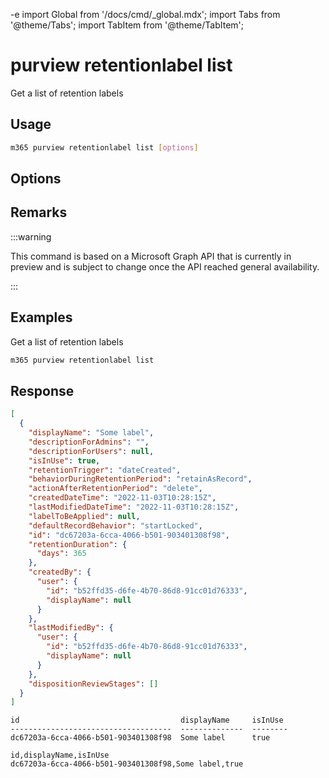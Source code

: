 -e <!-- DISCLAIMER: All secrets, passwords, and sensitive values in this document are examples only and not real credentials. -->
import Global from '/docs/cmd/_global.mdx';
import Tabs from '@theme/Tabs';
import TabItem from '@theme/TabItem';

# purview retentionlabel list

Get a list of retention labels

## Usage

```sh
m365 purview retentionlabel list [options]
```

## Options

<Global />

## Remarks

:::warning

This command is based on a Microsoft Graph API that is currently in preview and is subject to change once the API reached general availability.

:::

## Examples

Get a list of retention labels

```sh
m365 purview retentionlabel list
```

## Response

<Tabs>
  <TabItem value="JSON">

  ```json
  [
    {
      "displayName": "Some label",
      "descriptionForAdmins": "",
      "descriptionForUsers": null,
      "isInUse": true,
      "retentionTrigger": "dateCreated",
      "behaviorDuringRetentionPeriod": "retainAsRecord",
      "actionAfterRetentionPeriod": "delete",
      "createdDateTime": "2022-11-03T10:28:15Z",
      "lastModifiedDateTime": "2022-11-03T10:28:15Z",
      "labelToBeApplied": null,
      "defaultRecordBehavior": "startLocked",
      "id": "dc67203a-6cca-4066-b501-903401308f98",
      "retentionDuration": {
        "days": 365
      },
      "createdBy": {
        "user": {
          "id": "b52ffd35-d6fe-4b70-86d8-91cc01d76333",
          "displayName": null
        }
      },
      "lastModifiedBy": {
        "user": {
          "id": "b52ffd35-d6fe-4b70-86d8-91cc01d76333",
          "displayName": null
        }
      },
      "dispositionReviewStages": []
    }
  ]
  ```

  </TabItem>
  <TabItem value="Text">

  ```text
  id                                    displayName     isInUse
  ------------------------------------  --------------  --------
  dc67203a-6cca-4066-b501-903401308f98  Some label      true
  ```

  </TabItem>
  <TabItem value="CSV">

  ```csv
  id,displayName,isInUse
  dc67203a-6cca-4066-b501-903401308f98,Some label,true
  ```

  </TabItem>
</Tabs>
